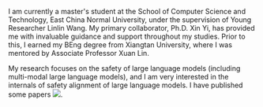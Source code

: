 <script>
  fetch('{{ url }}')
    .then(response => response.json())
    .then(data => {
      var citedBy = data.message;
      // 在这里可以使用 citedBy 变量，它包含了被引用次数
      console.log("被引用次数:", citedBy);
      document.getElementById('total_cit').innerHTML = citedBy;
    });
</script>

I am currently a master's student at the School of Computer Science and Technology, East China Normal University, under the supervision of Young Researcher Linlin Wang. My primary collaborator, Ph.D. Xin Yi, has provided me with invaluable guidance and support throughout my studies. Prior to this, I earned my BEng degree from Xiangtan University, where I was mentored by Associate Professor Xuan Lin.

My research focuses on the safety of large language models (including multi-modal large language models), and I am very interested in the internals of safety alignment of large language models. I have published some papers <a href='https://scholar.google.com/citations?user=Tyk8UuwAAAAJ'><img src="https://img.shields.io/endpoint?url={{ url | url_encode }}&logo=Google%20Scholar&labelColor=f6f6f6&color=9cf&style=flat&label=citations"></a>.
